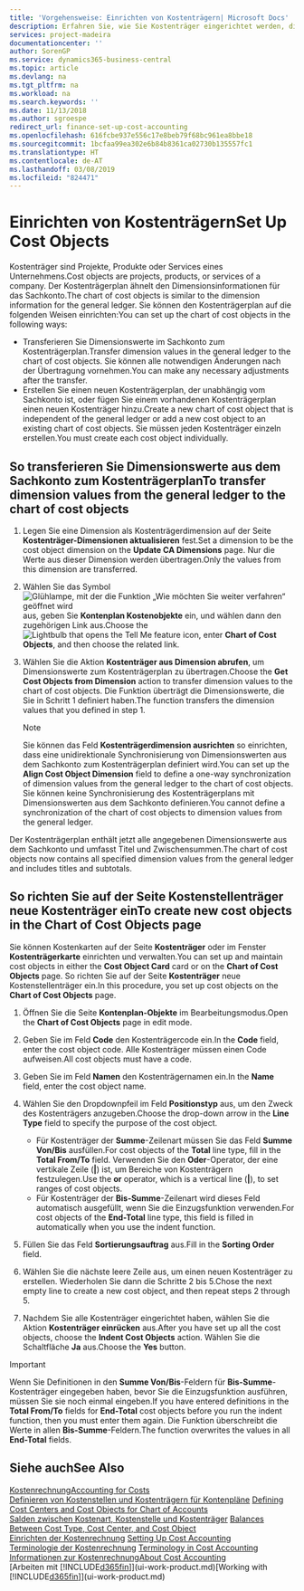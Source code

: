 ```yaml
---
title: 'Vorgehensweise: Einrichten von Kostenträgern| Microsoft Docs'
description: Erfahren Sie, wie Sie Kostenträger eingerichtet werden, die gleich sind wie Dimensionen in der Finanzbuchhaltung.
services: project-madeira
documentationcenter: ''
author: SorenGP
ms.service: dynamics365-business-central
ms.topic: article
ms.devlang: na
ms.tgt_pltfrm: na
ms.workload: na
ms.search.keywords: ''
ms.date: 11/13/2018
ms.author: sgroespe
redirect_url: finance-set-up-cost-accounting
ms.openlocfilehash: 616fcbe937e556c17e8beb79f68bc961ea8bbe18
ms.sourcegitcommit: 1bcfaa99ea302e6b84b8361ca02730b135557fc1
ms.translationtype: HT
ms.contentlocale: de-AT
ms.lasthandoff: 03/08/2019
ms.locfileid: "824471"
---
```

# <a name="set-up-cost-objects"></a><span data-ttu-id="7c937-103">Einrichten von Kostenträgern</span><span class="sxs-lookup"><span data-stu-id="7c937-103">Set Up Cost Objects</span></span>
<span data-ttu-id="7c937-104">Kostenträger sind Projekte, Produkte oder Services eines Unternehmens.</span><span class="sxs-lookup"><span data-stu-id="7c937-104">Cost objects are projects, products, or services of a company.</span></span> <span data-ttu-id="7c937-105">Der Kostenträgerplan ähnelt den Dimensionsinformationen für das Sachkonto.</span><span class="sxs-lookup"><span data-stu-id="7c937-105">The chart of cost objects is similar to the dimension information for the general ledger.</span></span> <span data-ttu-id="7c937-106">Sie können den Kostenträgerplan auf die folgenden Weisen einrichten:</span><span class="sxs-lookup"><span data-stu-id="7c937-106">You can set up the chart of cost objects in the following ways:</span></span>  

* <span data-ttu-id="7c937-107">Transferieren Sie Dimensionswerte im Sachkonto zum Kostenträgerplan.</span><span class="sxs-lookup"><span data-stu-id="7c937-107">Transfer dimension values in the general ledger to the chart of cost objects.</span></span> <span data-ttu-id="7c937-108">Sie können alle notwendigen Änderungen nach der Übertragung vornehmen.</span><span class="sxs-lookup"><span data-stu-id="7c937-108">You can make any necessary adjustments after the transfer.</span></span>  
* <span data-ttu-id="7c937-109">Erstellen Sie einen neuen Kostenträgerplan, der unabhängig vom Sachkonto ist, oder fügen Sie einem vorhandenen Kostenträgerplan einen neuen Kostenträger hinzu.</span><span class="sxs-lookup"><span data-stu-id="7c937-109">Create a new chart of cost object that is independent of the general ledger or add a new cost object to an existing chart of cost objects.</span></span> <span data-ttu-id="7c937-110">Sie müssen jeden Kostenträger einzeln erstellen.</span><span class="sxs-lookup"><span data-stu-id="7c937-110">You must create each cost object individually.</span></span>  

## <a name="to-transfer-dimension-values-from-the-general-ledger-to-the-chart-of-cost-objects"></a><span data-ttu-id="7c937-111">So transferieren Sie Dimensionswerte aus dem Sachkonto zum Kostenträgerplan</span><span class="sxs-lookup"><span data-stu-id="7c937-111">To transfer dimension values from the general ledger to the chart of cost objects</span></span>  
1.  <span data-ttu-id="7c937-112">Legen Sie eine Dimension als Kostenträgerdimension auf der Seite **Kostenträger-Dimensionen aktualisieren** fest.</span><span class="sxs-lookup"><span data-stu-id="7c937-112">Set a dimension to be the cost object dimension on the **Update CA Dimensions** page.</span></span> <span data-ttu-id="7c937-113">Nur die Werte aus dieser Dimension werden übertragen.</span><span class="sxs-lookup"><span data-stu-id="7c937-113">Only the values from this dimension are transferred.</span></span>  
2.  <span data-ttu-id="7c937-114">Wählen Sie das Symbol ![Glühlampe, mit der die Funktion „Wie möchten Sie weiter verfahren“ geöffnet wird](media/ui-search/search_small.png "Wie möchten Sie weiter verfahren?") aus, geben Sie **Kontenplan Kostenobjekte** ein, und wählen dann den zugehörigen Link aus.</span><span class="sxs-lookup"><span data-stu-id="7c937-114">Choose the ![Lightbulb that opens the Tell Me feature](media/ui-search/search_small.png "Tell me what you want to do") icon, enter **Chart of Cost Objects**, and then choose the related link.</span></span>  
3.  <span data-ttu-id="7c937-115">Wählen Sie die Aktion **Kostenträger aus Dimension abrufen**, um Dimensionswerte zum Kostenträgerplan zu übertragen.</span><span class="sxs-lookup"><span data-stu-id="7c937-115">Choose the **Get Cost Objects from Dimension** action to transfer dimension values to the chart of cost objects.</span></span> <span data-ttu-id="7c937-116">Die Funktion überträgt die Dimensionswerte, die Sie in Schritt 1 definiert haben.</span><span class="sxs-lookup"><span data-stu-id="7c937-116">The function transfers the dimension values that you defined in step 1.</span></span>  

    > [!NOTE]  
    >  <span data-ttu-id="7c937-117">Sie können das Feld **Kostenträgerdimension ausrichten** so einrichten, dass eine unidirektionale Synchronisierung von Dimensionswerten aus dem Sachkonto zum Kostenträgerplan definiert wird.</span><span class="sxs-lookup"><span data-stu-id="7c937-117">You can set up the **Align Cost Object Dimension**  field to define a one-way synchronization of dimension values from the general ledger to the chart of cost objects.</span></span> <span data-ttu-id="7c937-118">Sie können keine Synchronisierung des Kostenträgerplans mit Dimensionswerten aus dem Sachkonto definieren.</span><span class="sxs-lookup"><span data-stu-id="7c937-118">You cannot define a synchronization of the chart of cost objects to dimension values from the general ledger.</span></span>  

<span data-ttu-id="7c937-119">Der Kostenträgerplan enthält jetzt alle angegebenen Dimensionswerte aus dem Sachkonto und umfasst Titel und Zwischensummen.</span><span class="sxs-lookup"><span data-stu-id="7c937-119">The chart of cost objects now contains all specified dimension values from the general ledger and includes titles and subtotals.</span></span>  

## <a name="to-create-new-cost-objects-in-the-chart-of-cost-objects-page"></a><span data-ttu-id="7c937-120">So richten Sie auf der Seite Kostenstellenträger neue Kostenträger ein</span><span class="sxs-lookup"><span data-stu-id="7c937-120">To create new cost objects in the Chart of Cost Objects page</span></span>  
<span data-ttu-id="7c937-121">Sie können Kostenkarten auf der Seite **Kostenträger** oder im Fenster **Kostenträgerkarte** einrichten und verwalten.</span><span class="sxs-lookup"><span data-stu-id="7c937-121">You can set up and maintain cost objects in either the **Cost Object Card** card or on the **Chart of Cost Objects** page.</span></span> <span data-ttu-id="7c937-122">So richten Sie auf der Seite **Kostenträger** neue Kostenstellenträger ein.</span><span class="sxs-lookup"><span data-stu-id="7c937-122">In this procedure, you set up cost objects on the **Chart of Cost Objects** page.</span></span>  

1.  <span data-ttu-id="7c937-123">Öffnen Sie die Seite **Kontenplan-Objekte** im Bearbeitungsmodus.</span><span class="sxs-lookup"><span data-stu-id="7c937-123">Open the **Chart of Cost Objects** page in edit mode.</span></span>  
2.  <span data-ttu-id="7c937-124">Geben Sie im Feld **Code** den Kostenträgercode ein.</span><span class="sxs-lookup"><span data-stu-id="7c937-124">In the **Code** field, enter the cost object code.</span></span> <span data-ttu-id="7c937-125">Alle Kostenträger müssen einen Code aufweisen.</span><span class="sxs-lookup"><span data-stu-id="7c937-125">All cost objects must have a code.</span></span>  
3.  <span data-ttu-id="7c937-126">Geben Sie im Feld **Namen** den Kostenträgernamen ein.</span><span class="sxs-lookup"><span data-stu-id="7c937-126">In the **Name** field, enter the cost object name.</span></span>  
4.  <span data-ttu-id="7c937-127">Wählen Sie den Dropdownpfeil im Feld **Positionstyp** aus, um den Zweck des Kostenträgers anzugeben.</span><span class="sxs-lookup"><span data-stu-id="7c937-127">Choose the drop-down arrow in the **Line Type** field to specify the purpose of the cost object.</span></span>  

    * <span data-ttu-id="7c937-128">Für Kostenträger der **Summe**-Zeilenart müssen Sie das Feld **Summe Von/Bis** ausfüllen.</span><span class="sxs-lookup"><span data-stu-id="7c937-128">For cost objects of the **Total** line type, fill in the **Total From/To** field.</span></span> <span data-ttu-id="7c937-129">Verwenden Sie den **Oder**-Operator, der eine vertikale Zeile (**&#124;**) ist, um Bereiche von Kostenträgern festzulegen.</span><span class="sxs-lookup"><span data-stu-id="7c937-129">Use the **or** operator, which is a vertical line (**&#124;**), to set ranges of cost objects.</span></span>  
    * <span data-ttu-id="7c937-130">Für Kostenträger der **Bis-Summe**-Zeilenart wird dieses Feld automatisch ausgefüllt, wenn Sie die Einzugsfunktion verwenden.</span><span class="sxs-lookup"><span data-stu-id="7c937-130">For cost objects of the **End-Total** line type, this field is filled in automatically when you use  the indent function.</span></span>  
5.  <span data-ttu-id="7c937-131">Füllen Sie das Feld **Sortierungsauftrag** aus.</span><span class="sxs-lookup"><span data-stu-id="7c937-131">Fill in the **Sorting Order** field.</span></span>  
6.  <span data-ttu-id="7c937-132">Wählen Sie die nächste leere Zeile aus, um einen neuen Kostenträger zu erstellen. Wiederholen Sie dann die Schritte 2 bis 5.</span><span class="sxs-lookup"><span data-stu-id="7c937-132">Chose the next empty line to create a new cost object, and then repeat steps 2 through 5.</span></span>  
7.  <span data-ttu-id="7c937-133">Nachdem Sie alle Kostenträger eingerichtet haben, wählen Sie die Aktion **Kostenträger einrücken** aus.</span><span class="sxs-lookup"><span data-stu-id="7c937-133">After you have set up all the cost objects, choose the **Indent Cost Objects** action.</span></span> <span data-ttu-id="7c937-134">Wählen Sie die Schaltfläche **Ja** aus.</span><span class="sxs-lookup"><span data-stu-id="7c937-134">Choose the **Yes** button.</span></span>  

> [!IMPORTANT]  
>  <span data-ttu-id="7c937-135">Wenn Sie Definitionen in den **Summe Von/Bis**-Feldern für **Bis-Summe**-Kostenträger eingegeben haben, bevor Sie die Einzugsfunktion ausführen, müssen Sie sie noch einmal eingeben.</span><span class="sxs-lookup"><span data-stu-id="7c937-135">If you have entered definitions in the **Total From/To** fields for **End-Total** cost objects before you run the indent function, then you must enter them again.</span></span> <span data-ttu-id="7c937-136">Die Funktion überschreibt die Werte in allen **Bis-Summe**-Feldern.</span><span class="sxs-lookup"><span data-stu-id="7c937-136">The function overwrites the values in all **End-Total** fields.</span></span>  

## <a name="see-also"></a><span data-ttu-id="7c937-137">Siehe auch</span><span class="sxs-lookup"><span data-stu-id="7c937-137">See Also</span></span>  
[<span data-ttu-id="7c937-138">Kostenrechnung</span><span class="sxs-lookup"><span data-stu-id="7c937-138">Accounting for Costs</span></span>](finance-manage-cost-accounting.md)  
<span data-ttu-id="7c937-139">[Definieren von Kostenstellen und Kostenträgern für Kontenpläne](finance-defining-cost-centers-and-cost-objects-for-chart-of-accounts.md) </span><span class="sxs-lookup"><span data-stu-id="7c937-139">[Defining Cost Centers and Cost Objects for Chart of Accounts](finance-defining-cost-centers-and-cost-objects-for-chart-of-accounts.md) </span></span>  
<span data-ttu-id="7c937-140">[Salden zwischen Kostenart, Kostenstelle und Kostenträger](finance-balances-between-cost-type-cost-center-and-cost-object.md) </span><span class="sxs-lookup"><span data-stu-id="7c937-140">[Balances Between Cost Type, Cost Center, and Cost Object](finance-balances-between-cost-type-cost-center-and-cost-object.md) </span></span>  
<span data-ttu-id="7c937-141">[Einrichten der Kostenrechnung](finance-set-up-cost-accounting.md) </span><span class="sxs-lookup"><span data-stu-id="7c937-141">[Setting Up Cost Accounting](finance-set-up-cost-accounting.md) </span></span>  
<span data-ttu-id="7c937-142">[Terminologie der Kostenrechnung](finance-terminology-in-cost-accounting.md) </span><span class="sxs-lookup"><span data-stu-id="7c937-142">[Terminology in Cost Accounting](finance-terminology-in-cost-accounting.md) </span></span>  
[<span data-ttu-id="7c937-143">Informationen zur Kostenrechnung</span><span class="sxs-lookup"><span data-stu-id="7c937-143">About Cost Accounting</span></span>](finance-about-cost-accounting.md)  
<span data-ttu-id="7c937-144">[Arbeiten mit [!INCLUDE[d365fin](includes/d365fin_md.md)]](ui-work-product.md)</span><span class="sxs-lookup"><span data-stu-id="7c937-144">[Working with [!INCLUDE[d365fin](includes/d365fin_md.md)]](ui-work-product.md)</span></span>
